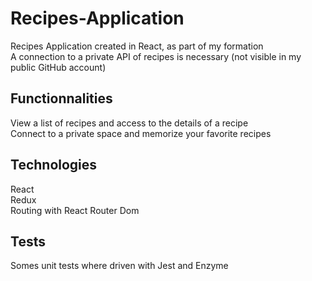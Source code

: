 # Recipes-Application

Recipes Application created in React, as part of my formation  
A connection to a private API of recipes is necessary (not visible in my public GitHub account)

## Functionnalities
View a list of recipes and access to the details of a recipe  
Connect to a private space and memorize your favorite recipes

## Technologies
React  
Redux  
Routing with React Router Dom

## Tests
Somes unit tests where driven with Jest and Enzyme
